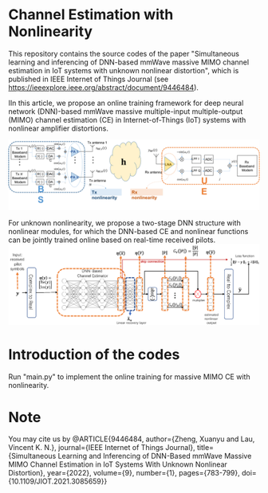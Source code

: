 # Channel Estimation with Nonlinearity
 This repository contains the source codes of the paper "Simultaneous learning and inferencing of DNN-based mmWave massive MIMO channel estimation in IoT systems with unknown nonlinear distortion", which is published in IEEE Internet of Things Journal (see https://ieeexplore.ieee.org/abstract/document/9446484).
 
IIn this article, we propose an online training framework for deep neural network (DNN)-based mmWave massive multiple-input multiple-output (MIMO) channel estimation (CE) in Internet-of-Things (IoT) systems with nonlinear amplifier distortions.

![fishy](images/nonlinearity.png)

For unknown nonlinearity, we propose a two-stage DNN structure with nonlinear modules, for which the DNN-based CE and nonlinear functions can be jointly trained online based on real-time received pilots.
![fishy](images/Two_stage_DNN.png)

# Introduction of the codes
Run "main.py" to implement the online training for massive MIMO CE with nonlinearity.

# Note
You may cite us by
@ARTICLE{9446484,
  author={Zheng, Xuanyu and Lau, Vincent K. N.},
  journal={IEEE Internet of Things Journal}, 
  title={Simultaneous Learning and Inferencing of DNN-Based mmWave Massive MIMO Channel Estimation in IoT Systems With Unknown Nonlinear Distortion}, 
  year={2022},
  volume={9},
  number={1},
  pages={783-799},
  doi={10.1109/JIOT.2021.3085659}}